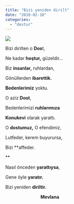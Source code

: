 ```yaml
---
title: "Bizi yeniden dirilt"
date: "2010-02-10"
categories: 
  - "destur"
---
```


![](/uploads/image/mevlana(1).jpg)

Bizi dirilten o **Dos**t,

Ne kadar **hoştur,** güzeldir...

Biz **insanlar,** ruhlardan,

Gönüllerden **ibarettik.**

**Bedenlerimiz** yoktu.

  
O aziz **Dost**,

Bedenlerimizi **ruhlarımıza**

**Konukevi** olarak yarattı.

O **dostumuz,** O efendimiz,

Lutfeder, kerem buyurursa,

Bizi **affeder.  
  
**

Nasıl önceden **yarattıysa**,

Gene öyle **yaratır.**

Bizi yeniden **diriltir.**

                            **Mevlana**

